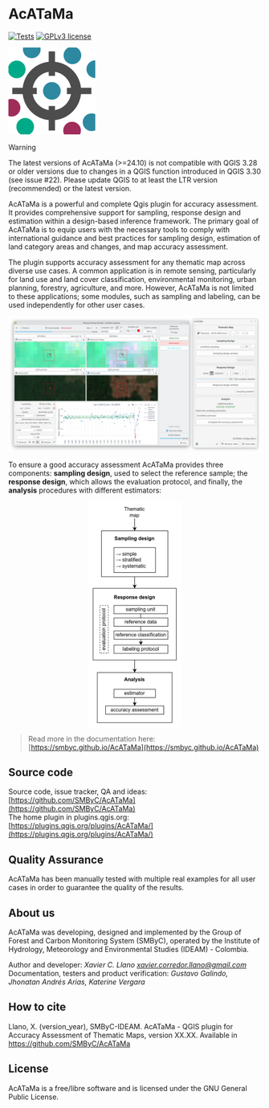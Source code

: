 # AcATaMa #

[![Tests](https://github.com/SMByC/AcATaMa/actions/workflows/tests.yml/badge.svg?branch=master)](https://github.com/SMByC/AcATaMa/actions/workflows/tests.yml)
[![GPLv3 license](https://img.shields.io/badge/License-GPLv3-blue.svg)](https://www.gnu.org/licenses/gpl-3.0.html)

![](icons/acatama.svg)

> [!WARNING]  
> The latest versions of AcATaMa (>=24.10) is not compatible with QGIS 3.28 or older versions due to changes in a QGIS 
> function introduced in QGIS 3.30 (see issue #22). Please update QGIS to at least the LTR version (recommended) or the 
> latest version.

AcATaMa is a powerful and complete Qgis plugin for accuracy assessment. It provides comprehensive support for sampling,
response design and estimation within a design-based inference framework. The primary goal of AcATaMa is to equip users
with the necessary tools to comply with international guidance and best practices for sampling design, estimation of
land category areas and changes, and map accuracy assessment.

The plugin supports accuracy assessment for any thematic map across diverse use cases. A common application is in
remote sensing, particularly for land use and land cover classification, environmental monitoring, urban planning,
forestry, agriculture, and more. However, AcATaMa is not limited to these applications; some modules, such as sampling
and labeling, can be used independently for other user cases.

![](docs/img/overview.webp)

To ensure a good accuracy assessment AcATaMa provides three components: **sampling design**, used to select the
reference sample; the **response design**, which allows the evaluation protocol, and finally, the **analysis**
procedures with different estimators:

<div align="center">
<img src="docs/img/process_overview.png" height="450px" style="margin: auto;display: block;">
</div>

> Read more in the documentation here: [https://smbyc.github.io/AcATaMa](https://smbyc.github.io/AcATaMa)

## Source code

Source code, issue tracker, QA and ideas:[https://github.com/SMByC/AcATaMa](https://github.com/SMByC/AcATaMa)  
The home plugin in
plugins.qgis.org: [https://plugins.qgis.org/plugins/AcATaMa/](https://plugins.qgis.org/plugins/AcATaMa/)

## Quality Assurance

AcATaMa has been manually tested with multiple real examples for all user cases in order to guarantee the quality of
the results.

## About us

AcATaMa was developing, designed and implemented by the Group of Forest and Carbon Monitoring System (SMByC), operated
by the Institute of Hydrology, Meteorology and Environmental Studies (IDEAM) - Colombia.

Author and developer: *Xavier C. Llano* *<xavier.corredor.llano@gmail.com>*  
Documentation, testers and product verification: *Gustavo Galindo, Jhonatan Andrés Arias, Katerine Vergara*

## How to cite

Llano, X. (version_year), SMByC-IDEAM. AcATaMa - QGIS plugin for Accuracy Assessment of Thematic Maps, version XX.XX.
Available in https://github.com/SMByC/AcATaMa

## License

AcATaMa is a free/libre software and is licensed under the GNU General Public License.
